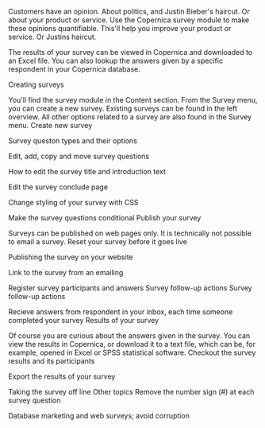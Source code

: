 Customers have an opinion. About politics, and Justin Bieber's haircut. Or about your product or service. Use the Copernica survey module to make these opinions quantifiable. This'll help you improve your product or service. Or Justins haircut.

The results of your survey can be viewed in Copernica and downloaded to an Excel file. You can also lookup the answers given by a specific respondent in your Copernica database.

Creating surveys

You'll find the survey module in the Content section. From the Survey menu, you can create a new survey. Existing surveys can be found in the left overview. All other options related to a survey are also found in the Survey menu.
Create new survey

Survey queston types and their options

Edit, add, copy and move survey questions

How to edit the survey title and introduction text

Edit the survey conclude page

Change styling of your survey with CSS

Make the survey questions conditional
Publish your survey

Surveys can be published on web pages only. It is technically not possible to email a survey.
 Reset your survey before it goes live

 Publishing the survey on your website

 Link to the survey from an emailing

 Register survey participants and answers
Survey follow-up actions
 Survey follow-up actions

 Recieve answers from respondent in your inbox, each time someone completed your survey
Results of your survey

Of course you are curious about the answers given in the survey. You can view the results in Copernica, or download it to a text file, which can be, for example, opened in Excel or SPSS statistical software.
 Checkout the survey results and its participants

 Export the results of your survey

 Taking the survey off line
Other topics
 Remove the number sign (#) at each survey question

 Database marketing and web surveys; avoid corruption